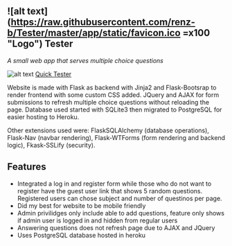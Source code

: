 ![alt text](https://raw.githubusercontent.com/renz-b/Tester/master/app/static/favicon.ico =x100 "Logo") **Tester**
---

_A small web app that serves multiple choice questions_

![alt text](https://raw.githubusercontent.com/renz-b/Tester/master/app/static/favicon.ico "Logo") [Quick Tester](https://quick-tester.herokuapp.com/ "Quick Tester")

Website is made with Flask as backend with Jinja2 and Flask-Bootsrap to render frontend with some custom CSS added. JQuery and AJAX for form submissions to refresh multiple choice questions without reloading the page. Database used started with SQLite3 then migrated to PostgreSQL for easier hosting to Heroku.

Other extensions used were: FlaskSQLAlchemy (database operations), Flask-Nav (navbar rendering), Flask-WTForms (form rendering and backend logic), Fkask-SSLify (security).

## Features
- Integrated a log in and register form while those who do not want to register have the guest user link that shows 5 random questions. Registered users can chose subject and number of questinos per page.
- Did my best for website to be mobile friendly
- Admin privilidges only include able to add questions, feature only shows if admin user is logged in and hidden from regular users
- Answering questions does not refresh page due to AJAX and JQuery
- Uses PostgreSQL database hosted in heroku
